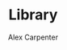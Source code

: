 ---
title: "Library"
github: https://github.com/alexcarpenter/library-jekyll-theme
demo: http://alexcarpenter.me/library-jekyll-theme/
author: Alex Carpenter
draft: true
ssg:
  - Jekyll
cms:
  - No Cms
---